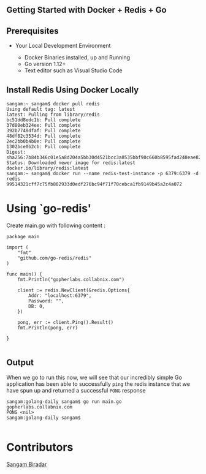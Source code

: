 ## Getting Started with Docker + Redis + Go


## Prerequisites

- Your Local Development Environment

   - Docker Binaries installed, up and Running
   - Go version 1.12+ 
   - Text editor such as Visual Studio Code

## Install Redis Using Docker Locally 

```
sangam:~ sangam$ docker pull redis
Using default tag: latest
latest: Pulling from library/redis
bc51dd8edc1b: Pull complete 
37d80eb324ee: Pull complete 
392b7748dfaf: Pull complete 
48df82c3534d: Pull complete 
2ec2bb0b4b0e: Pull complete 
1302bce0b2cb: Pull complete 
Digest: sha256:7b84b346c01e5a8d204a5bb30d4521bcc3a8535bbf90c660b8595fad248eae82
Status: Downloaded newer image for redis:latest
docker.io/library/redis:latest
sangam:~ sangam$ docker run --name redis-test-instance -p 6379:6379 -d redis
99514321cff7c75fb802933d0edf276bc94f71f70cebca1fb9149b45a2c4a072

```

# Using `go-redis' 


Create main.go with following content :

```
package main

import (
	"fmt"
	"github.com/go-redis/redis"
)

func main() {
	fmt.Println("gopherlabs.collabnix.com")

	client := redis.NewClient(&redis.Options{
		Addr: "localhost:6379",
		Password: "",
		DB: 0,
	})

	pong, err := client.Ping().Result()
	fmt.Println(pong, err)

}


```

## Output


When we go to run this now, we will see that our incredibly simple Go application has been able to 
successfully `ping` the redis instance that we have spun up and returned a successful `PONG` response


```
sangam:golang-daily sangam$ go run main.go
gopherlabs.collabnix.com
PONG <nil>
sangam:golang-daily sangam$ 


```


# Contributors

[Sangam Biradar](https://twitter.com/BiradarSangam)

